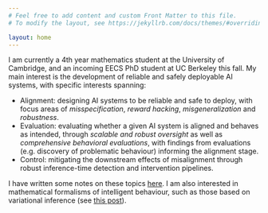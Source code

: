 ```yaml
---
# Feel free to add content and custom Front Matter to this file.
# To modify the layout, see https://jekyllrb.com/docs/themes/#overriding-theme-defaults

layout: home
---
```


I am currently a 4th year mathematics student at the University of Cambridge, and an incoming EECS PhD student at UC Berkeley this fall. My main interest is the development of reliable and safely deployable AI systems, with specific interests spanning:
* Alignment: designing AI systems to be reliable and safe to deploy, with focus areas of *misspecification*, *reward hacking*, *misgeneralization* and *robustness*.
* Evaluation: evaluating whether a given AI system is aligned and behaves as intended, through *scalable and robust oversight* as well as *comprehensive behavioral evaluations*, with findings from evaluations (e.g. discovery of problematic behaviour) informing the alignment stage.
* Control: mitigating the downstream effects of misalignment through robust inference-time detection and intervention pipelines.

I have written some notes on these topics [here](https://r-gould.github.io/2025/03/22/alignment-and-control.html). I am also interested in mathematical formalisms of intelligent behaviour, such as those based on variational inference (see [this post](https://r-gould.github.io/2024/09/23/variational-perception-action.html)).
